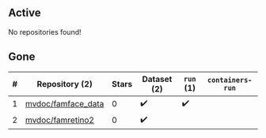## Active
No repositories found!

## Gone
| # | Repository (2) | Stars | Dataset (2) | `run` (1) | `containers-run` |
| --- | --- | --- | --- | --- | --- |
| 1 | [mvdoc/famface_data](https://github.com/mvdoc/famface_data) | 0 | :heavy_check_mark: | :heavy_check_mark: |  |
| 2 | [mvdoc/famretino2](https://github.com/mvdoc/famretino2) | 0 | :heavy_check_mark: |  |  |
